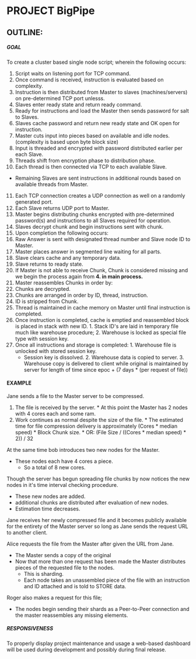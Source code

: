 # PROJECT BigPipe

## OUTLINE:

##### __GOAL__
To create a cluster based single node script; wherein the following occurs:
 1. Script waits on listening port for TCP command.
 2. Once command is received, instruction is evaluated based on complexity.
 3. Instruction is then distributed from Master to slaves (machines/servers) on pre-determined TCP port unlesss.
 4. Slaves enter ready state and return ready command.
 5. Ready for instructions and load the Master then sends password for salt to Slaves.
 6. Slaves cache password and return new ready state and OK open for instruction.
 7. Master cuts input into pieces based on available and idle nodes. (complexity is based upon byte block size)
 8. Input is threaded and encrypted with password distributed earlier per each Slave.
 9. Threads shift from encryption phase to distribution phase.
 10. Each thread is then connected via TCP to each available Slave.
  * Remaining Slaves are sent instructions in additional rounds based on available threads from Master.
 11. Each TCP connection creates a UDP connection as well on a randomly generated port.
 12. Each Slave returns UDP port to Master.
 13. Master begins distributing chunks encrypted with pre-determined password(s) and instructions to all Slaves required for operation.
 14. Slaves decrypt chunk and begin instructions sent with chunk.
 15. Upon completion the following occurs:
  1. Raw Answer is sent with designated thread number and Slave node ID to Master.
  2. Master places answer in segmented line waiting for all parts.
  3. Slave clears cache and any temporary data.
  4. Slave returns to ready state.
  5. If Master is not able to receive Chunk, Chunk is considered missing and we begin the process again from **4. in main process.**
 16. Master reassembles Chunks in order by:
  1. Chunks are decrypted.
  2. Chunks are arranged in order by ID, thread, instruction.
  3. ID is stripped from Chunk.
  4. Thread is maintained in cache memory on Master until final instruction is completed.
  5. Once instruction is completed, cache is emptied and reassembled block is placed in stack with new ID.
    1. Stack ID's are laid in temporary file much like warehouse procedure;
    2. Warehouse is locked as special file type with session key.
  6. Once all instructions and storage is completed:
    1. Warehouse file is unlocked with stored session key.
      * Session key is dissolved.
    2. Warehouse data is copied to server.
    3. Warehouse copy is delivered to client while original is maintained by server for length of time since epoc + (7 days * (per request of file))

#### __EXAMPLE__

Jane sends a file to the Master server to be compressed.

  1. The file is received by the server.
    * At this point the Master has 2 nodes with 4 cores each and some ram.
  2. Work continues as normal despite the size of the file.
    * The estimated time for file compression delivery is approximately (Cores * median speed) * Block Chunk size.
    * OR: (File Size / ((Cores * median speed) * 2)) / 32

At the same time bob introduces two new nodes for the Master.
  * These nodes each have 4 cores a piece.
    * So a total of 8 new cores.

Though the server has begun spreading file chunks by now notices the new nodes in it's time interval checking procedure.
  * These new nodes are added.
  * additional chunks are distributed after evaluation of new nodes.
  * Estimation time decreases.

Jane receives her newly compressed file and it becomes publicly available for the entirety of the Master server so long as Jane sends the request URL to another client.

Alice requests the file from the Master after given the URL from Jane.
  * The Master sends a copy of the original
  * Now that more than one request has been made the Master distributes pieces of the requested file to the nodes.
    * This is sharding.
    * Each node takes an unassembled piece of the file with an instruction and ID attached and is told to STORE data.

Roger also makes a request for this file;
  * The nodes begin sending their shards as a Peer-to-Peer connection and the master reassembles any missing elements.

##### __RESPONSIVENESS__
To properly display project maintenance and usage a web-based dashboard will be used during development and possibly during final release.
